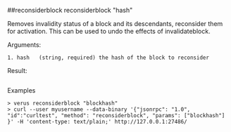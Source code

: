 ##reconsiderblock
reconsiderblock "hash"

Removes invalidity status of a block and its descendants, reconsider them for activation.
This can be used to undo the effects of invalidateblock.

Arguments:
```
1. hash   (string, required) the hash of the block to reconsider

```
Result:
```

```
Examples
```
> verus reconsiderblock "blockhash"
> curl --user myusername --data-binary '{"jsonrpc": "1.0", "id":"curltest", "method": "reconsiderblock", "params": ["blockhash"] }' -H 'content-type: text/plain;' http://127.0.0.1:27486/

```
